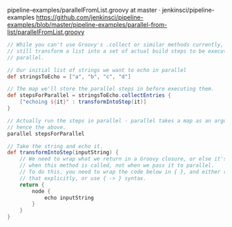 pipeline-examples/parallelFromList.groovy at master · jenkinsci/pipeline-examples 
https://github.com/jenkinsci/pipeline-examples/blob/master/pipeline-examples/parallel-from-list/parallelFromList.groovy

```groovy
// While you can't use Groovy's .collect or similar methods currently, you can
// still transform a list into a set of actual build steps to be executed in
// parallel.

// Our initial list of strings we want to echo in parallel
def stringsToEcho = ["a", "b", "c", "d"]

// The map we'll store the parallel steps in before executing them.
def stepsForParallel = stringsToEcho.collectEntries {
    ["echoing ${it}" : transformIntoStep(it)]
}

// Actually run the steps in parallel - parallel takes a map as an argument,
// hence the above.
parallel stepsForParallel

// Take the string and echo it.
def transformIntoStep(inputString) {
    // We need to wrap what we return in a Groovy closure, or else it's invoked
    // when this method is called, not when we pass it to parallel.
    // To do this, you need to wrap the code below in { }, and either return
    // that explicitly, or use { -> } syntax.
    return {
        node {
            echo inputString
        }
    }
}
```